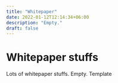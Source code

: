 ```yaml
---
title: "Whitepaper"
date: 2022-01-12T12:14:34+06:00
description: "Empty."
draft: false
---
```


# Whitepaper stuffs

Lots of whitepaper stuffs. Empty. Template
